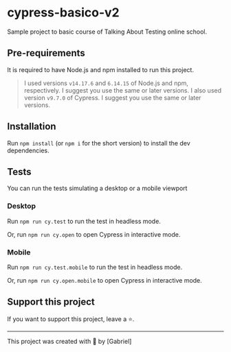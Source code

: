 # cypress-basico-v2

Sample project to basic course of Talking About Testing online school.

## Pre-requirements

It is required to have Node.js and npm installed to run this project.

> I used versions `v14.17.6` and `6.14.15` of Node.js and npm, respectively. I suggest you use the same or later versions.
> I also used version `v9.7.0` of Cypress. I suggest you use the same or later versions.

## Installation

Run `npm install` (or `npm i` for the short version) to install the dev dependencies.

## Tests

You can run the tests simulating a desktop or a mobile viewport

### Desktop 

Run `npm run cy.test` to run the test in headless mode.

Or, run `npm run cy.open` to open Cypress in interactive mode.

### Mobile

Run `npm run cy.test.mobile` to run the test in headless mode.

Or, run `npm run cy.open.mobile` to open Cypress in interactive mode.

## Support this project

If you want to support this project, leave a ⭐.

___

This project was created with 💚 by [Gabriel]
